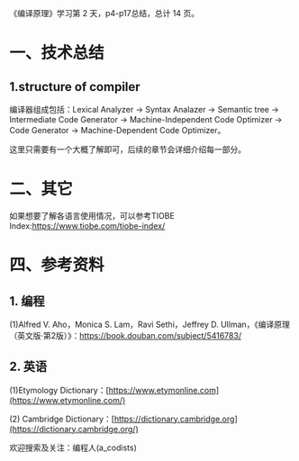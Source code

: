 《编译原理》学习第  2  天，p4-p17总结，总计 14 页。

# 一、技术总结

## 1.structure of compiler

编译器组成包括：Lexical Analyzer -> Syntax Analazer -> Semantic tree -> Intermediate Code Generator -> Machine-Independent Code Optimizer -> Code Generator -> Machine-Dependent Code Optimizer。

这里只需要有一个大概了解即可，后续的章节会详细介绍每一部分。

# 二、其它

如果想要了解各语言使用情况，可以参考TIOBE Index:https://www.tiobe.com/tiobe-index/

# 四、参考资料

## 1. 编程

(1)Alfred V. Aho，Monica S. Lam，Ravi Sethi，Jeffrey D. Ullman，《编译原理（英文版·第2版）》：https://book.douban.com/subject/5416783/

## 2. 英语

(1)Etymology Dictionary：[https://www.etymonline.com](https://www.etymonline.com/)

(2) Cambridge  Dictionary：[https://dictionary.cambridge.org](https://dictionary.cambridge.org/)


欢迎搜索及关注：编程人(a_codists)